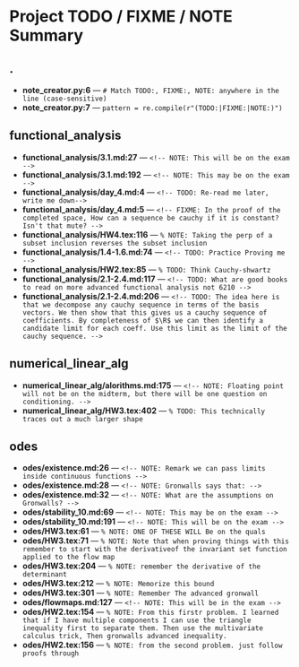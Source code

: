 # Project TODO / FIXME / NOTE Summary

## .

- **note_creator.py:6** — `# Match TODO:, FIXME:, NOTE: anywhere in the line (case-sensitive)`
- **note_creator.py:7** — `pattern = re.compile(r"(TODO:|FIXME:|NOTE:)")`

## functional_analysis

- **functional_analysis/3.1.md:27** — `<!-- NOTE: This will be on the exam -->`
- **functional_analysis/3.1.md:192** — `<!-- NOTE: This may be on the exam -->`
- **functional_analysis/day_4.md:4** — `<!-- TODO: Re-read me later, write me down-->`
- **functional_analysis/day_4.md:5** — `<!-- FIXME: In the proof of the completed space, How can a sequence be cauchy if it is constant? Isn't that mute? -->`
- **functional_analysis/HW4.tex:116** — `% NOTE: Taking the perp of a subset inclusion reverses the subset inclusion`
- **functional_analysis/1.4-1.6.md:74** — `<!-- TODO: Practice Proving me  -->`
- **functional_analysis/HW2.tex:85** — `% TODO: Think Cauchy-shwartz`
- **functional_analysis/2.1-2.4.md:117** — `<!-- TODO: What are good books to read on more advanced functional analysis not 6210 -->`
- **functional_analysis/2.1-2.4.md:206** — `<!-- TODO: The idea here is that we decompose any cauchy sequence in terms of the basis vectors. We then show that this gives us a cauchy sequence of coefficients. By completeness of $\R$ we can then identify a candidate limit for each coeff. Use this limit as the limit of the cauchy sequence. -->`

## numerical_linear_alg

- **numerical_linear_alg/alorithms.md:175** — `<!-- NOTE: Floating point will not be on the midterm, but there will be one question on conditioning. -->`
- **numerical_linear_alg/HW3.tex:402** — `% TODO: This technically traces out a much larger shape`

## odes

- **odes/existence.md:26** — `<!-- NOTE: Remark we can pass limits inside continuous functions -->`
- **odes/existence.md:28** — `<!-- NOTE: Gronwalls says that: -->`
- **odes/existence.md:32** — `<!-- NOTE: What are the assumptions on Gronwalls? -->`
- **odes/stability_10.md:69** — `<!-- NOTE: This may be on the exam -->`
- **odes/stability_10.md:191** — `<!-- NOTE: This will be on the exam -->`
- **odes/HW3.tex:61** — `% NOTE: ONE OF THESE WILL Be on the quals`
- **odes/HW3.tex:71** — `% NOTE: Note that when proving things with this remember to start with the derivativeof the invariant set function applied to the flow map`
- **odes/HW3.tex:204** — `% NOTE: remember the derivative of the determinant`
- **odes/HW3.tex:212** — `% NOTE: Memorize this bound`
- **odes/HW3.tex:301** — `% NOTE: Remember The advanced gronwall`
- **odes/flowmaps.md:127** — `<!-- NOTE: This will be in the exam -->`
- **odes/HW2.tex:154** — `% NOTE: From this firstr problem. I learned that if I have multiple components I can use the triangle inequality first to separate them. Then use the multivariate calculus trick, Then gronwalls advanced inequality.`
- **odes/HW2.tex:156** — `% NOTE: from the second problem. just follow proofs through`

